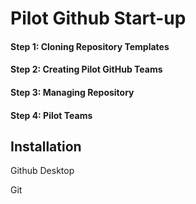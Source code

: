 
# Pilot Github Start-up 
#### Step 1: Cloning Repository Templates
#### Step 2: Creating Pilot GitHub Teams
#### Step 3: Managing Repository
#### Step 4: Pilot Teams

## Installation

Github Desktop

Git
